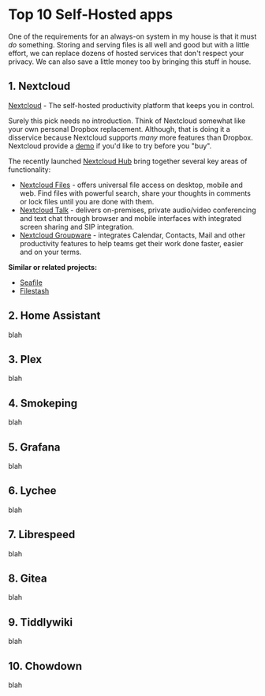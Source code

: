 # Top 10 Self-Hosted apps

One of the requirements for an always-on system in my house is that it must *do* something. Storing and serving files is all well and good but with a little effort, we can replace dozens of hosted services that don't respect your privacy. We can also save a little money too by bringing this stuff in house.

## 1. Nextcloud

<a href="https://nextcloud.com/" title="Nextcloud" target="_blank" rel="noopener noreferrer nofollow">Nextcloud</a> - The self-hosted productivity platform that keeps you in control.

Surely this pick needs no introduction. Think of Nextcloud somewhat like your own personal Dropbox replacement. Although, that is doing it a disservice because Nextcloud supports *many* more features than Dropbox. Nextcloud provide a <a href="https://try.nextcloud.com/" title="Try Nextcloud" target="_blank" rel="noopener noreferrer nofollow">demo</a> if you'd like to try before you "buy".

The recently launched <a href="https://nextcloud.com/hub/" title="Nextcloud Hub" target="_blank" rel="noopener noreferrer nofollow">Nextcloud Hub</a> bring together several key areas of functionality:

* <a href="https://nextcloud.com/files" title="Nextcloud Hub" target="_blank" rel="noopener noreferrer nofollow">Nextcloud Files</a> - offers universal file access on desktop, mobile and web. Find files with powerful search, share your thoughts in comments or lock files until you are done with them. 
* <a href="https://nextcloud.com/talk" title="Nextcloud Talk" target="_blank" rel="noopener noreferrer nofollow">Nextcloud Talk</a> - delivers on-premises, private audio/video conferencing and text chat through browser and mobile interfaces with integrated screen sharing and SIP integration.
* <a href="https://nextcloud.com/groupware" title="Nextcloud Groupware" target="_blank" rel="noopener noreferrer nofollow">Nextcloud Groupware</a> - integrates Calendar, Contacts, Mail and other productivity features to help teams get their work done faster, easier and on your terms.

**Similar or related projects:**

* [Seafile](https://www.seafile.com/en/home/)
* [Filestash](https://github.com/mickael-kerjean/filestash)

## 2. Home Assistant

blah

## 3. Plex

blah

## 4. Smokeping

blah

## 5. Grafana

blah

## 6. Lychee

blah

## 7. Librespeed

blah

## 8. Gitea

blah

## 9. Tiddlywiki

blah

## 10. Chowdown

blah